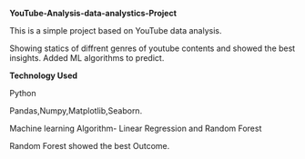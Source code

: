 **YouTube-Analysis-data-analystics-Project**

This is a simple project based on YouTube data analysis.

Showing statics of diffrent genres of youtube contents and showed the best insights.
Added ML algorithms to predict. 

**Technology Used**

Python

Pandas,Numpy,Matplotlib,Seaborn.

Machine learning Algorithm- Linear Regression and Random Forest 

Random Forest showed the best Outcome.
